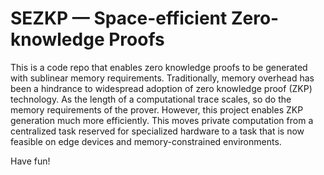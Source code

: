 # SEZKP — Space-efficient Zero-knowledge Proofs

This is a code repo that enables zero knowledge proofs to be generated with sublinear memory requirements. Traditionally, memory overhead has been a hindrance to widespread adoption of zero knowledge proof (ZKP) technology. As the length of a computational trace scales, so do the memory requirements of the prover. However, this project enables ZKP generation much more efficiently. This moves private computation from a centralized task reserved for specialized hardware to a task that is now feasible on edge devices and memory-constrained environments.

Have fun!

